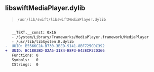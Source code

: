 ## libswiftMediaPlayer.dylib

> `/usr/lib/swift/libswiftMediaPlayer.dylib`

```diff

   __TEXT.__const: 0x16
   - /System/Library/Frameworks/MediaPlayer.framework/MediaPlayer
   - /usr/lib/libSystem.B.dylib
-  UUID: B5566C2A-B730-3BED-9141-8BF725CDC392
+  UUID: BC1803BD-D2A6-3184-B8F3-E43ECF32D366
   Functions: 0
   Symbols:   0
   CStrings:  0

```
